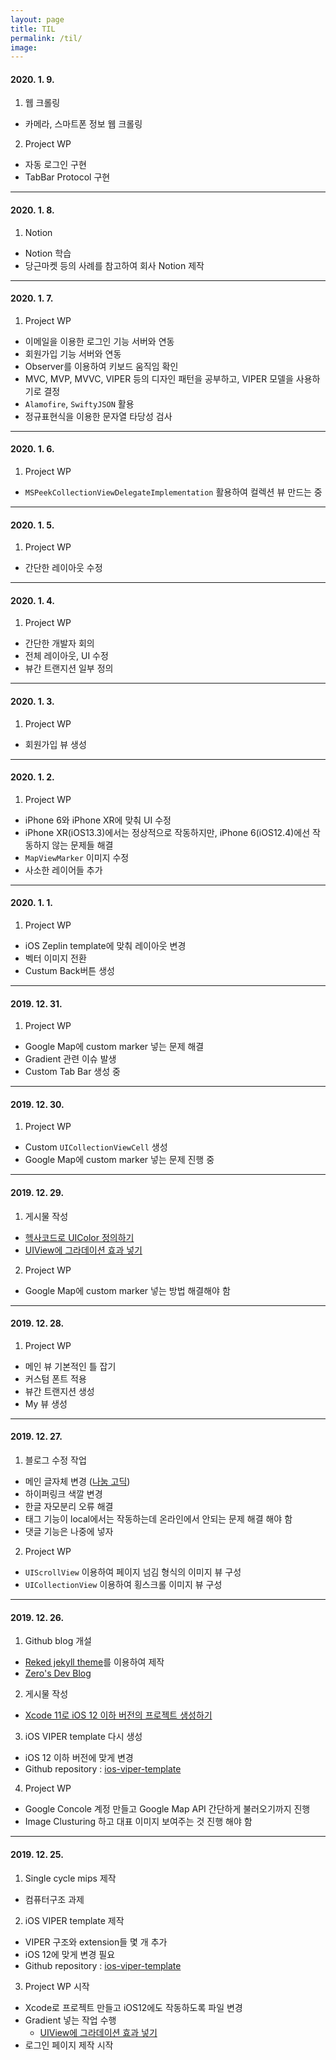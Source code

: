 ```yaml
---
layout: page
title: TIL
permalink: /til/
image: 
---
```


#### 2020. 1. 9.

1. 웹 크롤링
* 카메라, 스마트폰 정보 웹 크롤링

2. Project WP
* 자동 로그인 구현
* TabBar Protocol 구현

***

#### 2020. 1. 8.

1. Notion
* Notion 학습
* 당근마켓 등의 사례를 참고하여 회사 Notion 제작

***

#### 2020. 1. 7.

1. Project WP
* 이메일을 이용한 로그인 기능 서버와 연동
* 회원가입 기능 서버와 연동
* Observer를 이용하여 키보드 움직임 확인
* MVC, MVP, MVVC, VIPER 등의 디자인 패턴을 공부하고, VIPER 모델을 사용하기로 결정
* `Alamofire`, `SwiftyJSON` 활용
* 정규표현식을 이용한 문자열 타당성 검사

***

#### 2020. 1. 6.

1. Project WP
* `MSPeekCollectionViewDelegateImplementation` 활용하여 컬렉션 뷰 만드는 중

***

#### 2020. 1. 5.

1. Project WP
* 간단한 레이아웃 수정

***

#### 2020. 1. 4.

1. Project WP
* 간단한 개발자 회의
* 전체 레이아웃, UI 수정
* 뷰간 트랜지션 일부 정의

***

#### 2020. 1. 3.

1. Project WP
* 회원가입 뷰 생성

***

#### 2020. 1. 2.

1. Project WP
* iPhone 6와 iPhone XR에 맞춰 UI 수정
* iPhone XR(iOS13.3)에서는 정상적으로 작동하지만, iPhone 6(iOS12.4)에선 작동하지 않는 문제들 해결
* `MapViewMarker` 이미지 수정
* 사소한 레이어들 추가

***

#### 2020. 1. 1.

1. Project WP
* iOS Zeplin template에 맞춰 레이아웃 변경
* 벡터 이미지 전환
* Custum Back버튼 생성

***

#### 2019. 12. 31.

1. Project WP
* Google Map에 custom marker 넣는 문제 해결
* Gradient 관련 이슈 발생
* Custom Tab Bar 생성 중

***

#### 2019. 12. 30.

1. Project WP
* Custom `UICollectionViewCell` 생성
* Google Map에 custom marker 넣는 문제 진행 중

***

#### 2019. 12. 29.

1. 게시물 작성
* [헥사코드로 UIColor 정의하기]({{site.baseurl}}/2019/12/29/헥사코드로-UIColor-정의하기)
* [UIView에 그라데이션 효과 넣기]({{site.baseurl}}/2019/12/29/UIView에-그라데이션-효과-넣기)

2. Project WP
* Google Map에 custom marker 넣는 방법 해결해야 함

***

#### 2019. 12. 28.

1. Project WP
* 메인 뷰 기본적인 틀 잡기
* 커스텀 폰트 적용
* 뷰간 트랜지션 생성
* My 뷰 생성

***

#### 2019. 12. 27.

1. 블로그 수정 작업
* 메인 글자체 변경 ([나눔 고딕](https://hangeul.naver.com/2017/nanum))
* 하이퍼링크 색깔 변경
* 한글 자모분리 오류 해결
* 태그 기능이 local에서는 작동하는데 온라인에서 안되는 문제 해결 해야 함
* 댓글 기능은 나중에 넣자

2. Project WP
* `UIScrollView` 이용하여 페이지 넘김 형식의 이미지 뷰 구성
* `UICollectionView` 이용하여 횡스크롤 이미지 뷰 구성

***

#### 2019. 12. 26.

1. Github blog 개설
* [Reked jekyll theme](https://github.com/artemsheludko/reked)를 이용하여 제작
* [Zero's Dev Blog]({{site.baseurl}}/)

2. 게시물 작성
* [Xcode 11로 iOS 12 이하 버전의 프로젝트 생성하기]({{site.baseurl}}/2019/12/26/Xcode-11로-iOS-12-이하-버전의-프로젝트-생성하기)

3. iOS VIPER template 다시 생성
* iOS 12 이하 버전에 맞게 변경
* Github repository : [ios-viper-template](https://github.com/yoon1318/ios-viper-template)

4. Project WP
* Google Concole 계정 만들고 Google Map API 간단하게 불러오기까지 진행
* Image Clusturing 하고 대표 이미지 보여주는 것 진행 해야 함

***

#### 2019. 12. 25.

1. Single cycle mips 제작
* 컴퓨터구조 과제

2. iOS VIPER template 제작
* VIPER 구조와 extension들 몇 개 추가
* iOS 12에 맞게 변경 필요
* Github repository : [ios-viper-template](https://github.com/yoon1318/ios-viper-template)

3. Project WP 시작
* Xcode로 프로젝트 만들고 iOS12에도 작동하도록 파일 변경
* Gradient 넣는 작업 수행
    * [UIView에 그라데이션 효과 넣기]({{site.baseurl}}/2019/12/29/UIView에-그라데이션-효과-넣기)
* 로그인 페이지 제작 시작

